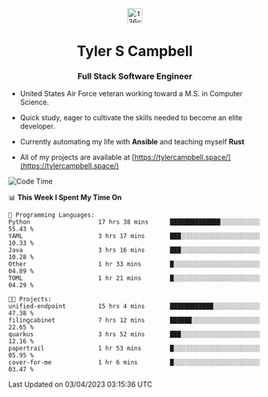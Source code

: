 <p align="center">
<a href="https://www.linkedin.com/in/t36campbell" target="blank"><img align="center" src="https://ik.imagekit.io/t36campbell/Portfolio/linkedin.png.original_m8bbGgPh6.png" alt="t36campbell" height="30" width="30" /></a>
</p>
<h1 align="center">Tyler S Campbell</h1>
<h3 align="center">Full Stack Software Engineer</h3>

* United States Air Force veteran working toward a M.S. in Computer Science.

* Quick study, eager to cultivate the skills needed to become an elite developer.

* Currently automating my life with **Ansible** and teaching myself **Rust**

* All of my projects are available at [https://tylercampbell.space/](https://tylercampbell.space/)

<!--START_SECTION:waka-->
![Code Time](http://img.shields.io/badge/Code%20Time-2%2C353%20hrs%2037%20mins-blue)

📊 **This Week I Spent My Time On** 

```text
💬 Programming Languages: 
Python                   17 hrs 38 mins      ██████████████░░░░░░░░░░░   55.43 % 
YAML                     3 hrs 17 mins       ███░░░░░░░░░░░░░░░░░░░░░░   10.33 % 
Java                     3 hrs 16 mins       ███░░░░░░░░░░░░░░░░░░░░░░   10.28 % 
Other                    1 hr 33 mins        █░░░░░░░░░░░░░░░░░░░░░░░░   04.89 % 
TOML                     1 hr 21 mins        █░░░░░░░░░░░░░░░░░░░░░░░░   04.29 % 

🐱‍💻 Projects: 
unified-endpoint         15 hrs 4 mins       ████████████░░░░░░░░░░░░░   47.38 % 
filingcabinet            7 hrs 12 mins       ██████░░░░░░░░░░░░░░░░░░░   22.65 % 
quarkus                  3 hrs 52 mins       ███░░░░░░░░░░░░░░░░░░░░░░   12.16 % 
papertrail               1 hr 53 mins        █░░░░░░░░░░░░░░░░░░░░░░░░   05.95 % 
cover-for-me             1 hr 6 mins         █░░░░░░░░░░░░░░░░░░░░░░░░   03.47 % 
```


 Last Updated on 03/04/2023 03:15:36 UTC
<!--END_SECTION:waka-->
